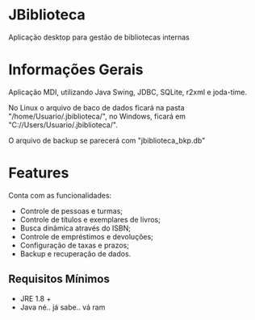 # JBiblioteca
Aplicação desktop para gestão de bibliotecas internas

# Informações Gerais
Aplicação MDI, utilizando Java Swing, JDBC, SQLite, r2xml e joda-time.

No Linux o arquivo de baco de dados ficará na pasta "/home/Usuario/.jbiblioteca/", no Windows, ficará em
"C://Users/Usuario/.jbiblioteca/".

O arquivo de backup se parecerá com "jbiblioteca_bkp.db"

# Features
Conta com as funcionalidades:
* Controle de pessoas e turmas;
* Controle de títulos e exemplares de livros; 
* Busca dinâmica através do ISBN;
* Controle de empréstimos e devoluções;
* Configuração de taxas e prazos;
* Backup e recuperação de dados.

## Requisitos Mínimos
* JRE 1.8 +
* Java né.. já sabe.. vá ram
